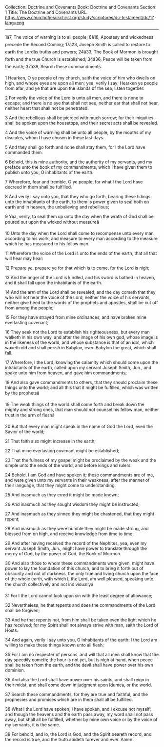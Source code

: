 Collection: Doctrine and Covenants
Book: Doctrine and Covenants
Section: 1
Title: The Doctrine and Covenants
URL: https://www.churchofjesuschrist.org/study/scriptures/dc-testament/dc/1?lang=eng

---

1â7, The voice of warning is to all people; 8â16, Apostasy and wickedness precede the Second Coming; 17â23, Joseph Smith is called to restore to earth the Lordâs truths and powers; 24â33, The Book of Mormon is brought forth and the true Church is established; 34â36, Peace will be taken from the earth; 37â39, Search these commandments.

1 Hearken, O ye people of my church, saith the voice of him who dwells on high, and whose eyes are upon all men; yea, verily I say: Hearken ye people from afar; and ye that are upon the islands of the sea, listen together.

2 For verily the voice of the Lord is unto all men, and there is none to escape; and there is no eye that shall not see, neither ear that shall not hear, neither heart that shall not be penetrated.

3 And the rebellious shall be pierced with much sorrow; for their iniquities shall be spoken upon the housetops, and their secret acts shall be revealed.

4 And the voice of warning shall be unto all people, by the mouths of my disciples, whom I have chosen in these last days.

5 And they shall go forth and none shall stay them, for I the Lord have commanded them.

6 Behold, this is mine authority, and the authority of my servants, and my preface unto the book of my commandments, which I have given them to publish unto you, O inhabitants of the earth.

7 Wherefore, fear and tremble, O ye people, for what I the Lord have decreed in them shall be fulfilled.

8 And verily I say unto you, that they who go forth, bearing these tidings unto the inhabitants of the earth, to them is power given to seal both on earth and in heaven, the unbelieving and rebellious;

9 Yea, verily, to seal them up unto the day when the wrath of God shall be poured out upon the wicked without measureâ

10 Unto the day when the Lord shall come to recompense unto every man according to his work, and measure to every man according to the measure which he has measured to his fellow man.

11 Wherefore the voice of the Lord is unto the ends of the earth, that all that will hear may hear:

12 Prepare ye, prepare ye for that which is to come, for the Lord is nigh;

13 And the anger of the Lord is kindled, and his sword is bathed in heaven, and it shall fall upon the inhabitants of the earth.

14 And the arm of the Lord shall be revealed; and the day cometh that they who will not hear the voice of the Lord, neither the voice of his servants, neither give heed to the words of the prophets and apostles, shall be cut off from among the people;

15 For they have strayed from mine ordinances, and have broken mine everlasting covenant;

16 They seek not the Lord to establish his righteousness, but every man walketh in his own way, and after the image of his own god, whose image is in the likeness of the world, and whose substance is that of an idol, which waxeth old and shall perish in Babylon, even Babylon the great, which shall fall.

17 Wherefore, I the Lord, knowing the calamity which should come upon the inhabitants of the earth, called upon my servant Joseph Smith, Jun., and spake unto him from heaven, and gave him commandments;

18 And also gave commandments to others, that they should proclaim these things unto the world; and all this that it might be fulfilled, which was written by the prophetsâ

19 The weak things of the world shall come forth and break down the mighty and strong ones, that man should not counsel his fellow man, neither trust in the arm of fleshâ

20 But that every man might speak in the name of God the Lord, even the Savior of the world;

21 That faith also might increase in the earth;

22 That mine everlasting covenant might be established;

23 That the fulness of my gospel might be proclaimed by the weak and the simple unto the ends of the world, and before kings and rulers.

24 Behold, I am God and have spoken it; these commandments are of me, and were given unto my servants in their weakness, after the manner of their language, that they might come to understanding.

25 And inasmuch as they erred it might be made known;

26 And inasmuch as they sought wisdom they might be instructed;

27 And inasmuch as they sinned they might be chastened, that they might repent;

28 And inasmuch as they were humble they might be made strong, and blessed from on high, and receive knowledge from time to time.

29 And after having received the record of the Nephites, yea, even my servant Joseph Smith, Jun., might have power to translate through the mercy of God, by the power of God, the Book of Mormon.

30 And also those to whom these commandments were given, might have power to lay the foundation of this church, and to bring it forth out of obscurity and out of darkness, the only true and living church upon the face of the whole earth, with which I, the Lord, am well pleased, speaking unto the church collectively and not individuallyâ

31 For I the Lord cannot look upon sin with the least degree of allowance;

32 Nevertheless, he that repents and does the commandments of the Lord shall be forgiven;

33 And he that repents not, from him shall be taken even the light which he has received; for my Spirit shall not always strive with man, saith the Lord of Hosts.

34 And again, verily I say unto you, O inhabitants of the earth: I the Lord am willing to make these things known unto all flesh;

35 For I am no respecter of persons, and will that all men shall know that the day speedily cometh; the hour is not yet, but is nigh at hand, when peace shall be taken from the earth, and the devil shall have power over his own dominion.

36 And also the Lord shall have power over his saints, and shall reign in their midst, and shall come down in judgment upon Idumea, or the world.

37 Search these commandments, for they are true and faithful, and the prophecies and promises which are in them shall all be fulfilled.

38 What I the Lord have spoken, I have spoken, and I excuse not myself; and though the heavens and the earth pass away, my word shall not pass away, but shall all be fulfilled, whether by mine own voice or by the voice of my servants, it is the same.

39 For behold, and lo, the Lord is God, and the Spirit beareth record, and the record is true, and the truth abideth forever and ever. Amen.
